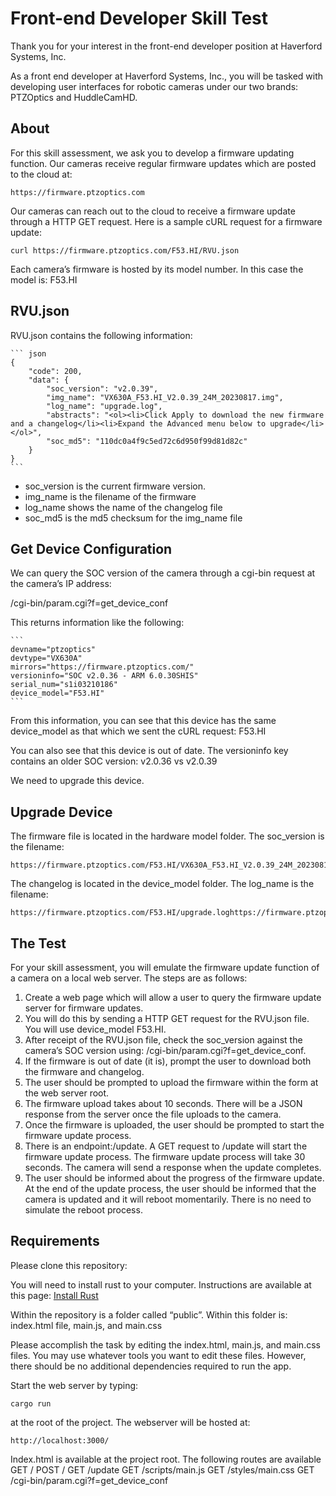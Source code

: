 # Front-end Developer Skill Test

Thank you for your interest in the front-end developer position at Haverford Systems, Inc.

As a front end developer at Haverford Systems, Inc., you will be tasked with developing user interfaces for robotic cameras under our two brands: PTZOptics and HuddleCamHD.

## About

For this skill assessment, we ask you to develop a firmware updating function. Our cameras receive regular firmware updates which are posted to the cloud at:

    https://firmware.ptzoptics.com

Our cameras can reach out to the cloud to receive a firmware update through a HTTP GET request. Here is a sample cURL request for a firmware update:

    curl https://firmware.ptzoptics.com/F53.HI/RVU.json

Each camera’s firmware is hosted by its model number. In this case the model is: F53.HI

## RVU.json

RVU.json contains the following information:

    ``` json
    {
        "code": 200,
        "data": {
            "soc_version": "v2.0.39",
            "img_name": "VX630A_F53.HI_V2.0.39_24M_20230817.img",
            "log_name": "upgrade.log",
            "abstracts": "<ol><li>Click Apply to download the new firmware and a changelog</li><li>Expand the Advanced menu below to upgrade</li></ol>",
            "soc_md5": "110dc0a4f9c5ed72c6d950f99d81d82c"
        }
    }
    ```

- soc_version is the current firmware version.
- img_name is the filename of the firmware
- log_name shows the name of the changelog file
- soc_md5 is the md5 checksum for the img_name file

## Get Device Configuration

We can query the SOC version of the camera through a cgi-bin request at the camera’s IP address:

/cgi-bin/param.cgi?f=get_device_conf

This returns information like the following:

    ```
    devname="ptzoptics" 
    devtype="VX630A" 
    mirrors="https://firmware.ptzoptics.com/" 
    versioninfo="SOC v2.0.36 - ARM 6.0.30SHIS" 
    serial_num="s1i03210186" 
    device_model="F53.HI"
    ```

From this information, you can see that this device has the same device_model as that which we sent the cURL request: F53.HI

You can also see that this device is out of date. The versioninfo key contains an older SOC version: v2.0.36 vs v2.0.39

We need to upgrade this device.

## Upgrade Device

The firmware file is located in the hardware model folder. The soc_version is the filename:

    https://firmware.ptzoptics.com/F53.HI/VX630A_F53.HI_V2.0.39_24M_20230817.img 

The changelog is located in the device_model folder. The log_name is the filename:

    https://firmware.ptzoptics.com/F53.HI/upgrade.loghttps://firmware.ptzoptics.com/F53.HI/upgrade.log   

## The Test

For your skill assessment, you will emulate the firmware update function of a camera on a local web server. The steps are as follows:

1. Create a web page which will allow a user to query the firmware update server for firmware updates.
2. You will do this by sending a HTTP GET request for the RVU.json file. You will use device_model F53.HI.
3. After receipt of the RVU.json file, check the soc_version against the camera’s SOC version using: /cgi-bin/param.cgi?f=get_device_conf.
4. If the firmware is out of date (it is), prompt the user to download both the firmware and changelog.
5. The user should be prompted to upload the firmware within the form at the web server root.
6. The firmware upload takes about 10 seconds. There will be a JSON response from the server once the file uploads to the camera.
7. Once the firmware is uploaded, the user should be prompted to start the firmware update process.
8. There is an endpoint:/update. A GET request to /update will start the firmware update process. The firmware update process will take 30 seconds. The camera will send a response when the update completes.
9. The user should be informed about the progress of the firmware update. At the end of the update process, the user should be informed that the camera is updated and it will reboot momentarily. There is no need to simulate the reboot process.

## Requirements

Please clone this repository:

You will need to install rust to your computer. Instructions are available at this page: [Install Rust](https://www.rust-lang.org/tools/install)

Within the repository is a folder called “public”. Within this folder is: index.html file, main.js, and main.css

Please accomplish the task by editing the index.html, main.js, and main.css files. You may use whatever tools you want to edit these files. However, there should be no additional dependencies required to run the app.

Start the web server by typing:

    cargo run

at the root of the project. The webserver will be hosted at:

    http://localhost:3000/

Index.html is available at the project root. The following routes are available
GET /
POST /
GET /update
GET /scripts/main.js
GET /styles/main.css
GET /cgi-bin/param.cgi?f=get_device_conf
